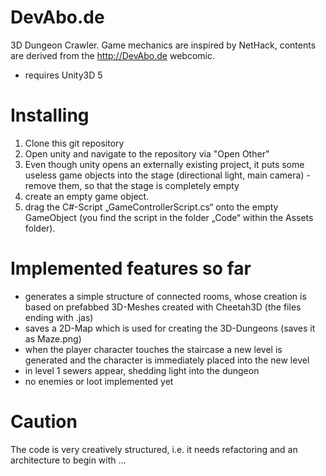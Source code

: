 # DevAbo.de
3D Dungeon Crawler. Game mechanics are inspired by NetHack, contents are derived from the http://DevAbo.de webcomic.

- requires Unity3D 5

# Installing
1. Clone this git repository
2. Open unity and navigate to the repository via "Open Other"
3. Even though unity opens an externally existing project, it puts some useless game objects into the stage (directional light, main camera) - remove them, so that the stage is completely empty
4. create an empty game object.
5. drag the C#-Script „GameControllerScript.cs“ onto the empty GameObject (you find the script in the folder „Code“ within the Assets folder).

# Implemented features so far
- generates a simple structure of connected rooms, whose creation is based on prefabbed 3D-Meshes created with Cheetah3D (the files ending with .jas)
- saves a 2D-Map which is used for creating the 3D-Dungeons (saves it as Maze.png)
- when the player character touches the staircase a new level is generated and the character is immediately placed into the new level
- in level 1 sewers appear, shedding light into the dungeon 
- no enemies or loot implemented yet

# Caution
The code is very creatively structured, i.e. it needs refactoring and an architecture to begin with ...
